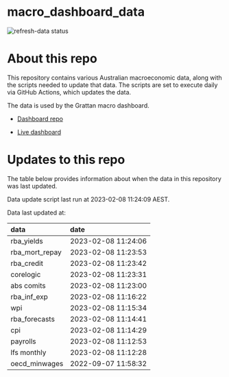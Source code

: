 
<!-- README.md is generated from README.Rmd. Please edit that file -->

# macro_dashboard_data

<!-- badges: start -->

![refresh-data
status](https://github.com/grattan/macro_dashboard_data/workflows/refresh-data/badge.svg)

<!-- badges: end -->

# About this repo

This repository contains various Australian macroeconomic data, along
with the scripts needed to update that data. The scripts are set to
execute daily via GitHub Actions, which updates the data.

The data is used by the Grattan macro dashboard.

- [Dashboard repo](https://github.com/grattan/macrodashboard)

- [Live dashboard](https://mattcowgill.shinyapps.io/macrodashboard/)

# Updates to this repo

The table below provides information about when the data in this
repository was last updated.

Data update script last run at 2023-02-08 11:24:09 AEST.

Data last updated at:

| data           | date                |
|:---------------|:--------------------|
| rba_yields     | 2023-02-08 11:24:06 |
| rba_mort_repay | 2023-02-08 11:23:53 |
| rba_credit     | 2023-02-08 11:23:42 |
| corelogic      | 2023-02-08 11:23:31 |
| abs comits     | 2023-02-08 11:23:00 |
| rba_inf_exp    | 2023-02-08 11:16:22 |
| wpi            | 2023-02-08 11:15:34 |
| rba_forecasts  | 2023-02-08 11:14:41 |
| cpi            | 2023-02-08 11:14:29 |
| payrolls       | 2023-02-08 11:12:53 |
| lfs monthly    | 2023-02-08 11:12:28 |
| oecd_minwages  | 2022-09-07 11:58:32 |
